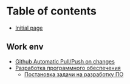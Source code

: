 # Table of contents

* [Initial page](README.md)

## Work env

* [Github Automatic Pull/Push on changes](work-env/github-automatic-pull-push-on-changes.md)
* [Разработка программного обеспечения](work-env/simple-note/README.md)
  * [Постановка задачи на разработку ПО](work-env/simple-note/postanovka-zadachi-na-razrabotku-po.md)

